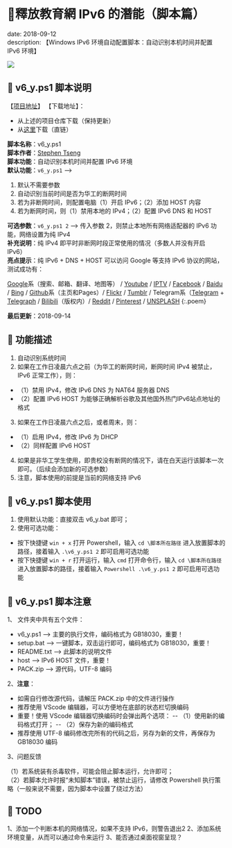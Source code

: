 # 📌釋放教育網 IPv6 的潛能（脚本篇）

date: 2018-09-12  
description: 【Windows IPv6 环境自动配置脚本：自动识别本机时间并配置 IPv6 环境】

![](/media/files/WEBP/oudom-pravat-433359-unsplash.webp)

## 🔨 v6_y.ps1 脚本说明

【[项目地址](https://github.com/Ynewtime/IPv6_Auto_Settings)】
【下载地址】：
 - 从上述的项目仓库下载（保持更新）
 - 从[这里](https://raw.githubusercontent.com/Ynewtime/IPv6_Auto_Settings/master/IPv6%E8%87%AA%E5%8A%A8%E5%8C%96%E8%84%9A%E6%9C%AC.zip)下载（直链）

**脚本名称**：v6_y.ps1  
**脚本作者**：[Stephen Tseng](https://www.ynewtime.com)  
**脚本功能**：自动识别本机时间并配置 IPv6 环境  
**默认功能**：`v6_y.ps1` -->  
 1. 默认不需要参数  
 2. 自动识别当前时间是否为华工的断网时间  
 3. 若为非断网时间，则配置电脑（1）开启 IPv6；（2）添加 HOST 内容  
 4. 若为断网时间，则（1）禁用本地的 IPv4；（2）配置 IPv6 DNS 和 HOST  

**可选参数**：`v6_y.ps1 2` --> 传入参数 2，则禁止本地所有网络适配器的 IPv6 功能，网络设置为纯 IPv4  
**补充说明**：纯 IPv4 即平时非断网时段正常使用的情况（多数人并没有开启 IPv6）  
**亮点提示**：纯 IPv6 + DNS + HOST 可以访问 Google 等支持 IPv6 协议的网站，测试成功有：

[Google](https://www.google.com)系（搜索、邮箱、翻译、地图等） / [Youtube](//www.youtube.com) / [IPTV](//iptv.tsinghua.edu.cn) / [Facebook](//www.facebook.com) / [Baidu](//www.baidu.com) / [Bing](//www.bing.com) / [Github](//github.com)系（主页和Pages）/ [Flickr](//www.flickr.com) / [Tumblr](//www.tumblr.com) / Telegram系（[Telegram](//telegram.org) + [Telegraph](//telegra.ph) / [Bilibili](//www.bilibili.com)（版权内）/ [Reddit](//www.reddit.com) / [Pinterest](//www.pinterest.com) / [UNSPLASH](//unsplash.com/collections)
{:.poem}  

**最后更新**：2018-09-14 

## 🔨 功能描述

1. 自动识别系统时间
2. 如果在工作日凌晨六点之前（为华工的断网时间，断网时间 IPv4 被禁止，IPv6 正常工作），则：
 - （1）禁用 IPv4，修改 IPv6 DNS 为 NAT64 服务器 DNS
 - （2）配置 IPv6 HOST 为能够正确解析谷歌及其他国外热门IPv6站点地址的格式
3. 如果在工作日凌晨六点之后，或者周末，则：
 - （1）启用 IPv4，修改 IPv6 为 DHCP
 - （2）同样配置 IPv6 HOST
4. 如果是非华工学生使用，即贵校没有断网的情况下，请在白天运行该脚本一次即可。（后续会添加新的可选参数）
5. 注意，脚本使用的前提是当前的网络支持 IPv6

## 🔨 v6_y.ps1 脚本使用

1. 使用默认功能：直接双击 v6_y.bat 即可；
2. 使用可选功能：
 - 按下快捷键 `win + x` 打开 Powershell，输入 `cd \脚本所在路径` 进入放置脚本的路径，接着输入 `.\v6_y.ps1 2` 即可启用可选功能
 - 按下快捷键 `win + r` 打开运行，输入 `cmd` 打开命令行，输入 `cd \脚本所在路径` 进入放置脚本的路径，接着输入 `Powershell .\v6_y.ps1 2` 即可启用可选功能

## 🔨 v6_y.ps1 脚本注意

1、 文件夹中共有五个文件：

- v6_y.ps1 --> 主要的执行文件，编码格式为 GB18030，重要！
- setup.bat --> 一键脚本，双击运行即可，编码格式为 GB18030，重要！
- README.txt --> 此脚本的说明文件
- host --> IPv6 HOST 文件，重要！
- PACK.zip --> 源代码，UTF-8 编码

2、**注意**：

- 如需自行修改源代码，请解压 PACK.zip 中的文件进行操作
- 推荐使用 VScode 编辑器，可以方便地在底部的状态栏切换编码
- 重要！使用 VScode 编辑器切换编码时会弹出两个选项：
-- （1）使用新的编码格式打开；
-- （2）保存为新的编码格式
- 推荐使用 UTF-8 编码修改完所有的代码之后，另存为新的文件，再保存为 GB18030 编码

3、问题反馈

（1）若系统装有杀毒软件，可能会阻止脚本运行，允许即可；  
（2）若脚本允许时报“未知脚本”错误，被禁止运行，请修改 Powershell 执行策略（一般来说不需要，因为脚本中设置了绕过方法）

## 🔨 TODO

1、添加一个判断本机的网络情况，如果不支持 IPv6，则警告退出2
2、添加系统环境变量，从而可以通过命令来运行
3、能否通过桌面视窗呈现？
